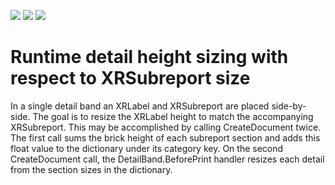 <!-- default badges list -->
![](https://img.shields.io/endpoint?url=https://codecentral.devexpress.com/api/v1/VersionRange/128604692/12.2.7%2B)
[![](https://img.shields.io/badge/Open_in_DevExpress_Support_Center-FF7200?style=flat-square&logo=DevExpress&logoColor=white)](https://supportcenter.devexpress.com/ticket/details/E20055)
[![](https://img.shields.io/badge/📖_How_to_use_DevExpress_Examples-e9f6fc?style=flat-square)](https://docs.devexpress.com/GeneralInformation/403183)
<!-- default badges end -->
# Runtime detail height sizing with respect to XRSubreport size


<p>In a single detail band an XRLabel and XRSubreport are placed side-by-side. The goal is to resize the XRLabel height to match the accompanying XRSubreport. This may be accomplished by calling CreateDocument twice. The first call sums the brick height of each subreport section and adds this float value to the dictionary under its category key. On the second CreateDocument call, the DetailBand.BeforePrint handler resizes each detail from the section sizes in the dictionary.</p>

<br/>


